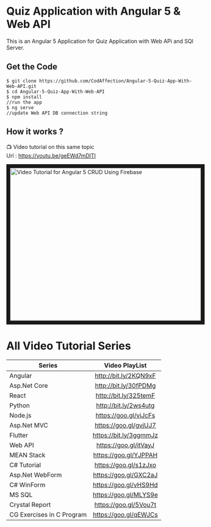 # Quiz Application with Angular 5 & Web API
This is an Angular 5 Application for Quiz Application with Web APi and SQl Server.

## Get the Code

```
$ git clone https://github.com/CodAffection/Angular-5-Quiz-App-With-Web-API.git
$ cd Angular-5-Quiz-App-With-Web-API
$ npm install
//run the app
$ ng serve
//update Web API DB connection string
```

 ## How it works ?
 
 :tv: Video tutorial on this same topic  
 Url : https://youtu.be/geEWd7mDlTI
 
<a href="http://www.youtube.com/watch?feature=player_embedded&v=geEWd7mDlTI
" target="_blank"><img src="http://img.youtube.com/vi/geEWd7mDlTI/0.jpg" 
alt="Video Tutorial for Angular 5 CRUD Using Firebase" width="500" height="400" border="10" /></a>


# All Video Tutorial Series
| Series        | Video PlayList          |
| ------------- |:-------------:|
| Angular | http://bit.ly/2KQN9xF |
| Asp.Net Core | http://bit.ly/30fPDMg |
| React | http://bit.ly/325temF |
| Python | http://bit.ly/2ws4utg |
| Node.js | https://goo.gl/viJcFs |
| Asp.Net MVC | https://goo.gl/gvjUJ7 |
| Flutter | https://bit.ly/3ggmmJz |
| Web API | https://goo.gl/itVayJ |
| MEAN Stack | https://goo.gl/YJPPAH |
| C# Tutorial | https://goo.gl/s1zJxo |
| Asp.Net WebForm | https://goo.gl/GXC2aJ |
| C# WinForm | https://goo.gl/vHS9Hd |
| MS SQL | https://goo.gl/MLYS9e |
| Crystal Report | https://goo.gl/5Vou7t |
| CG Exercises in C Program | https://goo.gl/qEWJCs |




